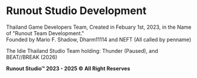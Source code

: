 # Runout Studio Development
Thailand Game Developers Team, Created in Febuary 1st, 2023, in the Name of "Runout Team Development."\
Founded by Mario F. Shadow, Dharm11114 and NEFT (All called by penname)

The Idie Thailand Studio Team holding: Thunder (Paused), and BEAT//BREAK (2026)

**Runout Studio™ 2023 - 2025 © All Right Reserves**
